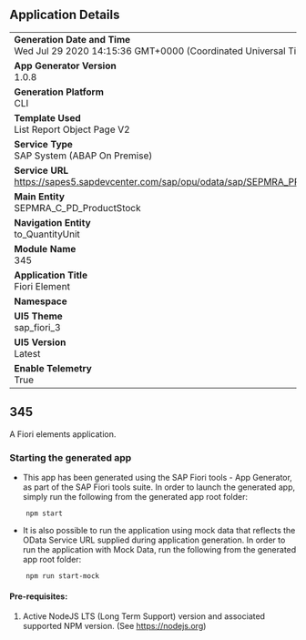 ## Application Details
|               |
| ------------- |
|**Generation Date and Time**<br>Wed Jul 29 2020 14:15:36 GMT+0000 (Coordinated Universal Time)|
|**App Generator Version**<br>1.0.8|
|**Generation Platform**<br>CLI|
|**Template Used**<br>List Report Object Page V2|
|**Service Type**<br>SAP System (ABAP On Premise)|
|**Service URL**<br>https://sapes5.sapdevcenter.com/sap/opu/odata/sap/SEPMRA_PROD_MAN/|
|**Main Entity**<br>SEPMRA_C_PD_ProductStock|
|**Navigation Entity**<br>to_QuantityUnit|
|**Module Name**<br>345|
|**Application Title**<br>Fiori Element|
|**Namespace**<br>|
|**UI5 Theme**<br>sap_fiori_3|
|**UI5 Version**<br>Latest |
|**Enable Telemetry**<br>True |

## 345

A Fiori elements application.

### Starting the generated app

-   This app has been generated using the SAP Fiori tools - App Generator, as part of the SAP Fiori tools suite.  In order to launch the generated app, simply run the following from the generated app root folder:

```
    npm start
```

- It is also possible to run the application using mock data that reflects the OData Service URL supplied during application generation.  In order to run the application with Mock Data, run the following from the generated app root folder:

```
    npm run start-mock
```


#### Pre-requisites:

1. Active NodeJS LTS (Long Term Support) version and associated supported NPM version.  (See https://nodejs.org)


